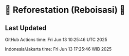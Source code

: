 
# 🌳 Reforestation (Reboisasi) 🌲

## Last Updated

GitHub Actions time: Fri Jun 13 10:25:46 UTC 2025

Indonesia/Jakarta time: Fri Jun 13 17:25:46 WIB 2025
